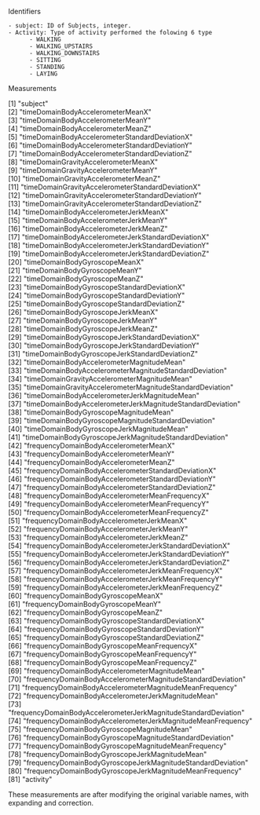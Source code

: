 
Identifiers

    - subject: ID of Subjects, integer.
    - Activity: Type of activity performed the folowing 6 type
          - WALKING
          - WALKING_UPSTAIRS
          - WALKING_DOWNSTAIRS
          - SITTING
          - STANDING
          - LAYING

Measurements

 [1] "subject"                                                       
 [2] "timeDomainBodyAccelerometerMeanX"                              
 [3] "timeDomainBodyAccelerometerMeanY"                              
 [4] "timeDomainBodyAccelerometerMeanZ"                              
 [5] "timeDomainBodyAccelerometerStandardDeviationX"                 
 [6] "timeDomainBodyAccelerometerStandardDeviationY"                 
 [7] "timeDomainBodyAccelerometerStandardDeviationZ"                 
 [8] "timeDomainGravityAccelerometerMeanX"                           
 [9] "timeDomainGravityAccelerometerMeanY"                           
[10] "timeDomainGravityAccelerometerMeanZ"                           
[11] "timeDomainGravityAccelerometerStandardDeviationX"              
[12] "timeDomainGravityAccelerometerStandardDeviationY"              
[13] "timeDomainGravityAccelerometerStandardDeviationZ"              
[14] "timeDomainBodyAccelerometerJerkMeanX"                          
[15] "timeDomainBodyAccelerometerJerkMeanY"                          
[16] "timeDomainBodyAccelerometerJerkMeanZ"                          
[17] "timeDomainBodyAccelerometerJerkStandardDeviationX"             
[18] "timeDomainBodyAccelerometerJerkStandardDeviationY"             
[19] "timeDomainBodyAccelerometerJerkStandardDeviationZ"             
[20] "timeDomainBodyGyroscopeMeanX"                                  
[21] "timeDomainBodyGyroscopeMeanY"                                  
[22] "timeDomainBodyGyroscopeMeanZ"                                  
[23] "timeDomainBodyGyroscopeStandardDeviationX"                     
[24] "timeDomainBodyGyroscopeStandardDeviationY"                     
[25] "timeDomainBodyGyroscopeStandardDeviationZ"                     
[26] "timeDomainBodyGyroscopeJerkMeanX"                              
[27] "timeDomainBodyGyroscopeJerkMeanY"                               
[28] "timeDomainBodyGyroscopeJerkMeanZ"                              
[29] "timeDomainBodyGyroscopeJerkStandardDeviationX"                 
[30] "timeDomainBodyGyroscopeJerkStandardDeviationY"                 
[31] "timeDomainBodyGyroscopeJerkStandardDeviationZ"                 
[32] "timeDomainBodyAccelerometerMagnitudeMean"                      
[33] "timeDomainBodyAccelerometerMagnitudeStandardDeviation"         
[34] "timeDomainGravityAccelerometerMagnitudeMean"                   
[35] "timeDomainGravityAccelerometerMagnitudeStandardDeviation"      
[36] "timeDomainBodyAccelerometerJerkMagnitudeMean"                  
[37] "timeDomainBodyAccelerometerJerkMagnitudeStandardDeviation"     
[38] "timeDomainBodyGyroscopeMagnitudeMean"                          
[39] "timeDomainBodyGyroscopeMagnitudeStandardDeviation"             
[40] "timeDomainBodyGyroscopeJerkMagnitudeMean"                      
[41] "timeDomainBodyGyroscopeJerkMagnitudeStandardDeviation"         
[42] "frequencyDomainBodyAccelerometerMeanX"                         
[43] "frequencyDomainBodyAccelerometerMeanY"                         
[44] "frequencyDomainBodyAccelerometerMeanZ"                         
[45] "frequencyDomainBodyAccelerometerStandardDeviationX"            
[46] "frequencyDomainBodyAccelerometerStandardDeviationY"            
[47] "frequencyDomainBodyAccelerometerStandardDeviationZ"            
[48] "frequencyDomainBodyAccelerometerMeanFrequencyX"                
[49] "frequencyDomainBodyAccelerometerMeanFrequencyY"                
[50] "frequencyDomainBodyAccelerometerMeanFrequencyZ"                
[51] "frequencyDomainBodyAccelerometerJerkMeanX"                     
[52] "frequencyDomainBodyAccelerometerJerkMeanY"                     
[53] "frequencyDomainBodyAccelerometerJerkMeanZ"                     
[54] "frequencyDomainBodyAccelerometerJerkStandardDeviationX"        
[55] "frequencyDomainBodyAccelerometerJerkStandardDeviationY"        
[56] "frequencyDomainBodyAccelerometerJerkStandardDeviationZ"        
[57] "frequencyDomainBodyAccelerometerJerkMeanFrequencyX"            
[58] "frequencyDomainBodyAccelerometerJerkMeanFrequencyY"            
[59] "frequencyDomainBodyAccelerometerJerkMeanFrequencyZ"            
[60] "frequencyDomainBodyGyroscopeMeanX"                             
[61] "frequencyDomainBodyGyroscopeMeanY"                             
[62] "frequencyDomainBodyGyroscopeMeanZ"                             
[63] "frequencyDomainBodyGyroscopeStandardDeviationX"                
[64] "frequencyDomainBodyGyroscopeStandardDeviationY"                
[65] "frequencyDomainBodyGyroscopeStandardDeviationZ"                
[66] "frequencyDomainBodyGyroscopeMeanFrequencyX"                    
[67] "frequencyDomainBodyGyroscopeMeanFrequencyY"                    
[68] "frequencyDomainBodyGyroscopeMeanFrequencyZ"                    
[69] "frequencyDomainBodyAccelerometerMagnitudeMean"                 
[70] "frequencyDomainBodyAccelerometerMagnitudeStandardDeviation"    
[71] "frequencyDomainBodyAccelerometerMagnitudeMeanFrequency"        
[72] "frequencyDomainBodyAccelerometerJerkMagnitudeMean"             
[73] "frequencyDomainBodyAccelerometerJerkMagnitudeStandardDeviation"
[74] "frequencyDomainBodyAccelerometerJerkMagnitudeMeanFrequency"    
[75] "frequencyDomainBodyGyroscopeMagnitudeMean"                     
[76] "frequencyDomainBodyGyroscopeMagnitudeStandardDeviation"        
[77] "frequencyDomainBodyGyroscopeMagnitudeMeanFrequency"            
[78] "frequencyDomainBodyGyroscopeJerkMagnitudeMean"                 
[79] "frequencyDomainBodyGyroscopeJerkMagnitudeStandardDeviation"    
[80] "frequencyDomainBodyGyroscopeJerkMagnitudeMeanFrequency"        
[81] "activity"       

These measurements are after modifying the original variable names, with expanding and correction.
